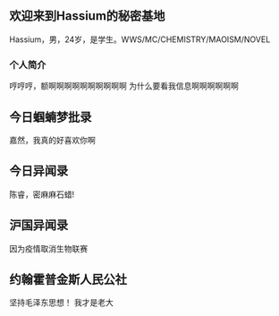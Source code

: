 ## 欢迎来到Hassium的秘密基地

Hassium，男，24岁，是学生。WWS/MC/CHEMISTRY/MAOISM/NOVEL


### 个人简介
哼哼哼，额啊啊啊啊啊啊啊啊啊啊
为什么要看我信息啊啊啊啊啊啊



## 今日蝈蝻梦批录
嘉然，我真的好喜欢你啊
## 今日异闻录
陈睿，密麻麻石蜡!
## 沪国异闻录
因为疫情取消生物联赛


## 约翰霍普金斯人民公社
坚持毛泽东思想！
我才是老大
